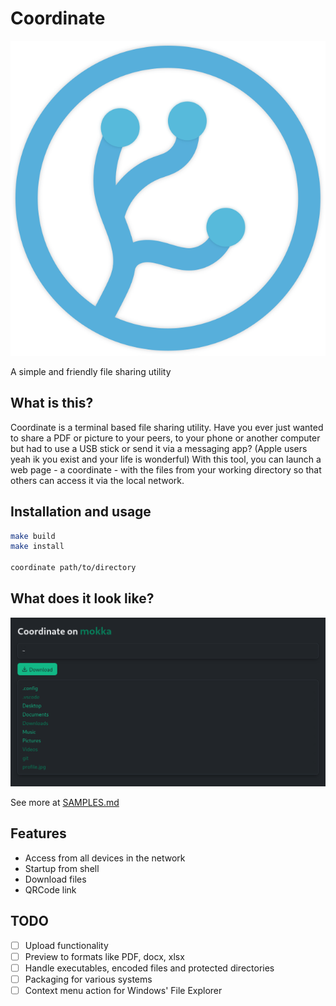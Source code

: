 # Coordinate

![coordinate](assets/icons/coordinate.svg)

A simple and friendly file sharing utility

## What is this?

Coordinate is a terminal based file sharing utility. Have you ever just wanted to share a PDF or picture to your peers, to your phone or another computer but had to use a USB stick or send it via a messaging app? (Apple users yeah ik you exist and your life is wonderful) With this tool, you can launch a web page - a coordinate - with the files from your working directory so that others can access it via the local network.

## Installation and usage

```sh
make build
make install

coordinate path/to/directory
```

## What does it look like?

![screenshot](assets/samples/home-dark.png)

See more at [SAMPLES.md](assets/SAMPLES.md)

## Features

- Access from all devices in the network
- Startup from shell
- Download files
- QRCode link

## TODO

- [ ] Upload functionality
- [ ] Preview to formats like PDF, docx, xlsx
- [ ] Handle executables, encoded files and protected directories
- [ ] Packaging for various systems
- [ ] Context menu action for Windows' File Explorer
